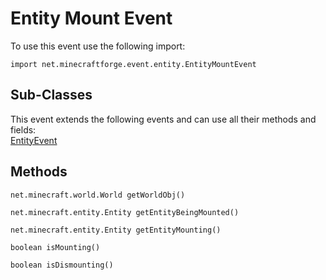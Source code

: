 # Entity Mount Event

To use this event use the following import:
```groovy:no-line-numbers
import net.minecraftforge.event.entity.EntityMountEvent
```

## Sub-Classes
This event extends the following events and can use all their methods and fields: <br>
[EntityEvent](./entity_event/index.md)

## Methods
```groovy:no-line-numbers
net.minecraft.world.World getWorldObj()
```

```groovy:no-line-numbers
net.minecraft.entity.Entity getEntityBeingMounted()
```

```groovy:no-line-numbers
net.minecraft.entity.Entity getEntityMounting()
```

```groovy:no-line-numbers
boolean isMounting()
```

```groovy:no-line-numbers
boolean isDismounting()
```
